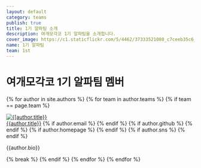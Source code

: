 ```yaml
---
layout: default
category: teams
publish: true
title: 1기 알파팀 소개
description: 여개모각코 1기 알파팀을 소개합니다.
cover_image: https://c1.staticflickr.com/5/4462/37333521080_c7ceeb35c6_b.jpg
name: 1기 알파팀
team: 1st
---
```


# 여개모각코 1기 알파팀 멤버  
<div class="member-info">

  {% for author in site.authors %}
  {% for team in author.teams %}
  {% if team == page.team %}
  <div class="author">
    <a href="/authors/{{author.github}}"><img class="authors author-picture" src="{{author.cover_image}}" alt="{[author.title}}" /></a>
    <div class="authors author-info">
    <span class="nick-name">
      <a href="/authors/{{author.github}}">{{author.title}}</a></span>
      <span class="sns">
        {% if author.email %}
        <a class="email-icon" href="mailto:{{author.email}}"></a>
        {% endif %}
        {% if author.github %}
        <a class="fa fa-github github-icon-team-list" href="https://github.com/{{author.github}}" target="_blank"></a>
        {% endif %}
        {% if author.homepage %}
        <a class="homepage-icon" href="{{author.homepage}}" target="_blank"></a>
        {% endif %}
        {% if author.sns %}
        <a class="facebook-icon" href="{{author.sns}}" target="_blank"></a>
        {% endif %}
      </span>
      <p class="descrption">{{author.bio}}</p>
    </div>
  </div>
  {% break %}
  {% endif %}
  {% endfor %}
  {% endfor %}
</div>
